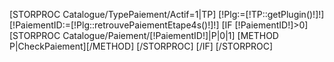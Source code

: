 [STORPROC Catalogue/TypePaiement/Actif=1|TP]
	[!Plg:=[!TP::getPlugin()!]!]
	[!PaiementID:=[!Plg::retrouvePaiementEtape4s()!]!]
	[IF [!PaiementID!]>0]
		[STORPROC Catalogue/Paiement/[!PaiementID!]|P|0|1]
			[METHOD P|CheckPaiement][/METHOD]
		[/STORPROC]
	[/IF]
[/STORPROC]